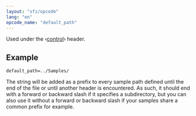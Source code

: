 ```yaml
---
layout: "sfz/opcode"
lang: "en"
opcode_name: "default_path"
---
```

Used under the ‹[control](/headers/control)› header.

## Example

```
default_path=../Samples/
```

The string will be added as a prefix to every sample path defined until the end
of the file or until another <control> header is encountered. As such, it should
end with a forward or backward slash if it specifies a subdirectory, but you can
also use it without a forward or backward slash if your samples share a common
prefix for example.